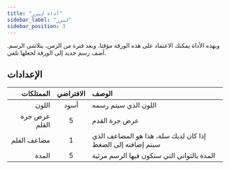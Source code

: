 ```yaml
---
title: "أداة ليزر"
sidebar_label: "ليزر"
sidebar_position: 3
---
```



وبهذه الأداة يمكنك الاعتماد على هذه الورقة مؤقتا. وبعد فترة من الزمن، يتلاشى الرسم. أضف رسم جديد إلى الورقة لجعلها تلغي.

## الإعدادات

|     الممتلكات | الافتراضي | الوصف                                                       |
| -------------:|:---------:|:----------------------------------------------------------- |
|         اللون |   أسود    | اللون الذي سيتم رسمه                                        |
| عرض جرة القلم |     5     | عرض جرة القدم                                               |
|   مضاعف القلم |     1     | إذا كان لديك سلة، هذا هو المضاعف الذي سيتم إضافته إلى الضغط |
|         المدة |     5     | المدة بالثواني التي ستكون فيها الرسم مرئية                  |
